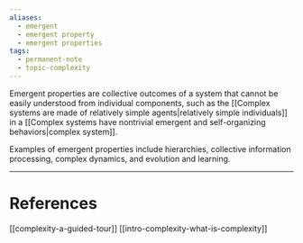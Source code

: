 ```yaml
---
aliases:
  - emergent
  - emergent property
  - emergent properties
tags:
  - permanent-note
  - topic-complexity
---
```

Emergent properties are collective outcomes of a system that cannot be easily understood from individual components, such as the [[Complex systems are made of relatively simple agents|relatively simple individuals]] in a [[Complex systems have nontrivial emergent and self-organizing behaviors|complex system]].

Examples of emergent properties include hierarchies, collective information processing, complex dynamics, and evolution and learning.

---
# References

[[complexity-a-guided-tour]]
[[intro-complexity-what-is-complexity]]